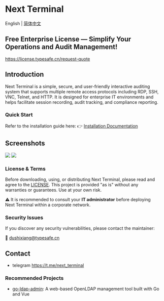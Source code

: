 # Next Terminal

English | [简体中文](README.md)

## Free Enterprise License — Simplify Your Operations and Audit Management!

https://license.typesafe.cn/request-quote

## Introduction

Next Terminal is a simple, secure, and user-friendly interactive auditing system that supports multiple remote access protocols including RDP, SSH, VNC, Telnet, and HTTP. It is designed for enterprise IT environments and helps facilitate session recording, audit tracking, and compliance reporting.

### Quick Start

Refer to the installation guide here:
👉 [Installation Documentation](https://docs.next-terminal.typesafe.cn)


## Screenshots

![](screenshots/en/dashboard.png)
![](screenshots/en/access.png)

### License & Terms

Before downloading, using, or distributing Next Terminal, please read and agree to the [LICENSE](./LICENSE).
This project is provided "as is" without any warranties or guarantees. Use at your own risk.

⚠️ It is recommended to consult your **IT administrator** before deploying Next Terminal within a corporate network.

### Security Issues

If you discover any security vulnerabilities, please contact the maintainer:

📧 [dushixiang@typesafe.cn](mailto:dushixiang@typesafe.cn)

## Contact
- telegram https://t.me/next_terminal

### Recommended Projects

* [go-ldap-admin](https://github.com/eryajf/go-ldap-admin): A web-based OpenLDAP management tool built with Go and Vue
